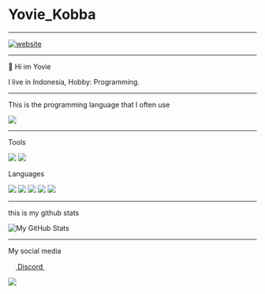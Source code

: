 # Yovie_Kobba

___

<a href="https://yoviekobba.xyz/">
<img src="https://i.imgur.com/uzxlPdR.png" alt="website"/>
</a>

___

👋 Hi im Yovie

I live in Indonesia, Hobby: Programming.
___

This is the programming language that I often use

<a href="https://github.com/yopilatul">
  <img src="https://github-readme-stats.vercel.app/api/top-langs/?username=yopilatul&theme=radical&hide=glsl" />
</a>

___
Tools

![](https://img.shields.io/badge/Visual_Studio_Code-0078D4?style=for-the-badge&logo=visual%20studio%20code&logoColor=white) ![](https://img.shields.io/badge/Visual_Studio-5C2D91?style=for-the-badge&logo=visual%20studio&logoColor=white)


Languages

![](https://img.shields.io/badge/JavaScript-323330?style=for-the-badge&logo=javascript&logoColor=F7DF1E) ![](https://img.shields.io/badge/TypeScript-007ACC?style=for-the-badge&logo=typescript&logoColor=white) ![](https://img.shields.io/badge/GO-5c8707?style=for-the-badge&logo=GO&logoColor=white) ![](https://img.shields.io/badge/Python-323330?style=for-the-badge&logo=Python&logoColor=F7DF1E) ![](https://img.shields.io/badge/PHP-007ACC?style=for-the-badge&logo=PHP&logoColor=white)
___

this is my github stats

<img src="https://github-readme-stats.vercel.app/api?username=yopilatul&show_icons=true&theme=radical&line_height=27&v=5" alt="My GitHub Stats" />

___

My social media

<a href = "https://discordapp.com/users/349874541784334337/"><img src = "https://imgur.com/RSEvkDl.png" height= 15px width = 15px> Discord </a>&nbsp;&nbsp;

<a href="https://discordapp.com/users/349874541784334337/">
  <img src="https://discord.c99.nl/widget/theme-3/349874541784334337.png" />
</a>
